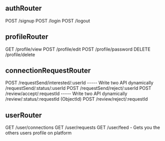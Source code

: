 
## authRouter
POST        /signup
POST        /login
POST        /logout

## profileRouter
GET        /profile/view
POST       /profile/edit
POST       /profile/password
DELETE     /profile/delete

## connectionRequestRouter
POST        /requestSend/interested/:userId  ----- Write two API dynamically /requestSend/:status/:userId
POST        /requestSend/reject/:userId
POST        /review/accept/:requestId   ----- Write two API dynamically /review/:status/:requestId (ObjectId)
POST        /review/reject/:requestId

## userRouter
GET         /user/connections
GET         /user/requests
GET         /user/feed - Gets you the others users profile on platform